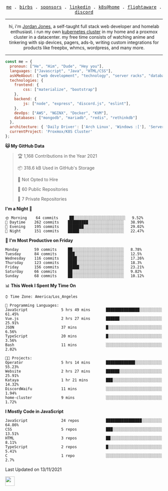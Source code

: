 <p align="center">
  <samp>
    <a href="https://jordanjones.org/">me</a> .
    <a href="https://twitter.com/kashalls">birbs</a> .
    <a href="https://github.com/sponsors/kashalls">sponsors</a> .
    <a href="https://linkedin.com/in/jordpjones">linkedin</a> .
    <a href="https://github.com/kashalls/home-cluster">k8s@home</a> .
    <a href="https://flightaware.com/adsb/stats/user/kashalls">flightaware</a> .
    <a href="https://discord.gg/ctgrp8k">discord</a>
  </samp>
</p>

---

<p align="center">hi, i'm <a href="https://jordanjones.org/">Jordan Jones</a>, a self-taught full stack web developer and homelab enthusiast. i run my own <a href="https://github.com/kashalls/home-cluster">kubernetes cluster</a> in my home and a proxmox cluster in a datacenter. my free time consists of watching anime and tinkering with sip devices, pagers, ads-b, writing custom integrations for products like freepbx, whmcs, wordpress, and many more.</p>

---


```javascript
const me = {
  pronoun: ["He", "Him", "Dude", "Hey you"],
  languages: ["Javascript", "Java", "HTML/CSS"],
  askMeAbout: ["web development", "technology", "server racks", "databases"],
  technologies: {
    frontend: {
        css: ["materialize", "bootstrap"]
    },
    backend: {
        js: ["node", "express", "discord.js", "eslint"],
    },
    devOps: ["AWS", "NGINX", "Docker", "KVM"],
    databases: ["mongodb", "mariadb", "redis", "rethinkdb"]
  },
  architecture: { 'Daily Driver': ['Arch Linux', 'Windows :['], 'Server Applications': 'Ubuntu Focal' },
  currentProject: 'Proxmox/K8S Cluster'
};
```

<!--START_SECTION:waka-->
**🐱 My GitHub Data** 

> 🏆 1,168 Contributions in the Year 2021
 > 
> 📦 318.6 kB Used in GitHub's Storage 
 > 
> 🚫 Not Opted to Hire
 > 
> 📜 60 Public Repositories 
 > 
> 🔑 7 Private Repositories  
 > 
**I'm a Night 🦉** 

```text
🌞 Morning    64 commits     ██░░░░░░░░░░░░░░░░░░░░░░░   9.52% 
🌆 Daytime    262 commits    █████████░░░░░░░░░░░░░░░░   38.99% 
🌃 Evening    195 commits    ███████░░░░░░░░░░░░░░░░░░   29.02% 
🌙 Night      151 commits    █████░░░░░░░░░░░░░░░░░░░░   22.47%

```
📅 **I'm Most Productive on Friday** 

```text
Monday       59 commits     ██░░░░░░░░░░░░░░░░░░░░░░░   8.78% 
Tuesday      84 commits     ███░░░░░░░░░░░░░░░░░░░░░░   12.5% 
Wednesday    116 commits    ████░░░░░░░░░░░░░░░░░░░░░   17.26% 
Thursday     123 commits    ████░░░░░░░░░░░░░░░░░░░░░   18.3% 
Friday       156 commits    █████░░░░░░░░░░░░░░░░░░░░   23.21% 
Saturday     66 commits     ██░░░░░░░░░░░░░░░░░░░░░░░   9.82% 
Sunday       68 commits     ██░░░░░░░░░░░░░░░░░░░░░░░   10.12%

```


📊 **This Week I Spent My Time On** 

```text
⌚︎ Time Zone: America/Los_Angeles

💬 Programming Languages: 
JavaScript               5 hrs 49 mins       ███████████████░░░░░░░░░░   61.45% 
Vue.js                   2 hrs 27 mins       ██████░░░░░░░░░░░░░░░░░░░   25.91% 
JSON                     37 mins             █░░░░░░░░░░░░░░░░░░░░░░░░   6.56% 
TypeScript               20 mins             █░░░░░░░░░░░░░░░░░░░░░░░░   3.56% 
Bash                     11 mins             ░░░░░░░░░░░░░░░░░░░░░░░░░   2.02%

🐱‍💻 Projects: 
Operator                 5 hrs 14 mins       █████████████░░░░░░░░░░░░   55.23% 
Website                  2 hrs 27 mins       ██████░░░░░░░░░░░░░░░░░░░   25.91% 
Kataya                   1 hr 21 mins        ███░░░░░░░░░░░░░░░░░░░░░░   14.32% 
DiscordWaifu             11 mins             ░░░░░░░░░░░░░░░░░░░░░░░░░   1.94% 
home-cluster             9 mins              ░░░░░░░░░░░░░░░░░░░░░░░░░   1.72%

```

**I Mostly Code in JavaScript** 

```text
JavaScript               24 repos            ████████████████░░░░░░░░░   64.86% 
CSS                      5 repos             ███░░░░░░░░░░░░░░░░░░░░░░   13.51% 
HTML                     3 repos             ██░░░░░░░░░░░░░░░░░░░░░░░   8.11% 
TypeScript               2 repos             █░░░░░░░░░░░░░░░░░░░░░░░░   5.41% 
C                        1 repo              ░░░░░░░░░░░░░░░░░░░░░░░░░   2.7%

```



 Last Updated on 13/11/2021
<!--END_SECTION:waka-->

<img src="https://media.giphy.com/media/WUlplcMpOCEmTGBtBW/giphy.gif" width="30">